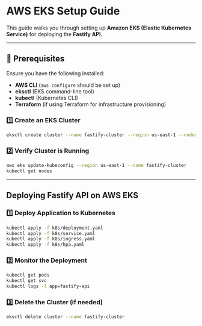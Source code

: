 # AWS EKS Setup Guide

This guide walks you through setting up **Amazon EKS (Elastic Kubernetes Service)** for deploying the **Fastify API**.

---

## 🚀 Prerequisites

Ensure you have the following installed:
- **AWS CLI** (`aws configure` should be set up)
- **eksctl** (EKS command-line tool)
- **kubectl** (Kubernetes CLI)
- **Terraform** (if using Terraform for infrastructure provisioning)

### **1️⃣ Create an EKS Cluster**
```sh
eksctl create cluster --name fastify-cluster --region us-east-1 --nodegroup-name workers --node-type t3.medium --nodes 3 --nodes-min 1 --nodes-max 4
```

### **2️⃣ Verify Cluster is Running**
```sh
aws eks update-kubeconfig --region us-east-1 --name fastify-cluster
kubectl get nodes
```

---

## **Deploying Fastify API on AWS EKS**

### **1️⃣ Deploy Application to Kubernetes**
```sh
kubectl apply -f k8s/deployment.yaml
kubectl apply -f k8s/service.yaml
kubectl apply -f k8s/ingress.yaml
kubectl apply -f k8s/hpa.yaml
```

### **2️⃣ Monitor the Deployment**
```sh
kubectl get pods
kubectl get svc
kubectl logs -l app=fastify-api
```

### **3️⃣ Delete the Cluster (if needed)**
```sh
eksctl delete cluster --name fastify-cluster
```
